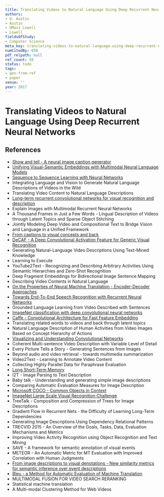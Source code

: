 ```yaml
---
title: Translating Videos to Natural Language Using Deep Recurrent Neural Networks
authors:
- U. Austin
- Austin
- UMass Lowell
- Lowell
fieldsOfStudy:
- Computer Science
meta_key: translating-videos-to-natural-language-using-deep-recurrent-neural-networks
numCitedBy: 650
pdf_relpath: null
ref_count: 50
status: todo
tags:
- gen-from-ref
- paper
venue: ''
year: 2017
---
```


# Translating Videos to Natural Language Using Deep Recurrent Neural Networks

## References

- [Show and tell - A neural image caption generator](./show-and-tell-a-neural-image-caption-generator.md)
- [Unifying Visual-Semantic Embeddings with Multimodal Neural Language Models](./unifying-visual-semantic-embeddings-with-multimodal-neural-language-models.md)
- [Sequence to Sequence Learning with Neural Networks](./sequence-to-sequence-learning-with-neural-networks.md)
- Integrating Language and Vision to Generate Natural Language Descriptions of Videos in the Wild
- Translating Video Content to Natural Language Descriptions
- [Long-term recurrent convolutional networks for visual recognition and description](./long-term-recurrent-convolutional-networks-for-visual-recognition-and-description.md)
- Explain Images with Multimodal Recurrent Neural Networks
- A Thousand Frames in Just a Few Words - Lingual Description of Videos through Latent Topics and Sparse Object Stitching
- Jointly Modeling Deep Video and Compositional Text to Bridge Vision and Language in a Unified Framework
- [From captions to visual concepts and back](./from-captions-to-visual-concepts-and-back.md)
- [DeCAF - A Deep Convolutional Activation Feature for Generic Visual Recognition](./decaf-a-deep-convolutional-activation-feature-for-generic-visual-recognition.md)
- Generating Natural-Language Video Descriptions Using Text-Mined Knowledge
- Learning to Execute
- YouTube2Text - Recognizing and Describing Arbitrary Activities Using Semantic Hierarchies and Zero-Shot Recognition
- Deep Fragment Embeddings for Bidirectional Image Sentence Mapping
- Describing Video Contents in Natural Language
- [On the Properties of Neural Machine Translation - Encoder-Decoder Approaches](./on-the-properties-of-neural-machine-translation-encoder-decoder-approaches.md)
- [Towards End-To-End Speech Recognition with Recurrent Neural Networks](./towards-end-to-end-speech-recognition-with-recurrent-neural-networks.md)
- Grounded Language Learning from Video Described with Sentences
- [ImageNet classification with deep convolutional neural networks](./imagenet-classification-with-deep-convolutional-neural-networks.md)
- [Caffe - Convolutional Architecture for Fast Feature Embedding](./caffe-convolutional-architecture-for-fast-feature-embedding.md)
- Translating related words to videos and back through latent topics
- Natural Language Description of Human Activities from Video Images Based on Concept Hierarchy of Actions
- [Visualizing and Understanding Convolutional Networks](./visualizing-and-understanding-convolutional-networks.md)
- Coherent Multi-sentence Video Description with Variable Level of Detail
- Every Picture Tells a Story - Generating Sentences from Images
- Beyond audio and video retrieval - towards multimedia summarization
- Video2Text - Learning to Annotate Video Content
- Collecting Highly Parallel Data for Paraphrase Evaluation
- [Long Short-Term Memory](./long-short-term-memory.md)
- I2T - Image Parsing to Text Description
- Baby talk - Understanding and generating simple image descriptions
- Comparing Automatic Evaluation Measures for Image Description
- [Microsoft COCO - Common Objects in Context](./microsoft-coco-common-objects-in-context.md)
- [ImageNet Large Scale Visual Recognition Challenge](./imagenet-large-scale-visual-recognition-challenge.md)
- TreeTalk - Composition and Compression of Trees for Image Descriptions
- Gradient Flow in Recurrent Nets - the Difficulty of Learning Long-Term Dependencies
- Generating Image Descriptions Using Dependency Relational Patterns
- TRECVID 2015 - An Overview of the Goals, Tasks, Data, Evaluation Mechanisms and Metrics
- Improving Video Activity Recognition using Object Recognition and Text Mining
- SAVE - A framework for semantic annotation of visual events
- METEOR - An Automatic Metric for MT Evaluation with Improved Correlation with Human Judgments
- [From image descriptions to visual denotations - New similarity metrics for semantic inference over event descriptions](./from-image-descriptions-to-visual-denotations-new-similarity-metrics-for-semantic-inference-over-event-descriptions.md)
- [Bleu - a Method for Automatic Evaluation of Machine Translation](./bleu-a-method-for-automatic-evaluation-of-machine-translation.md)
- MULTIMODAL FUSION FOR VIDEO SEARCH RERANKING
- Statistical machine translation
- A Multi-modal Clustering Method for Web Videos
